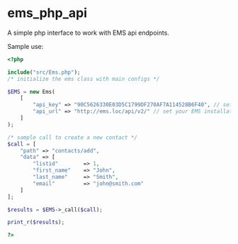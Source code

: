 # ems_php_api
A simple php interface to work with EMS api endpoints.

Sample use:

```php
<?php

include("src/Ems.php");
/* initialize the ems class with main configs */

$EMS = new Ems(
	[
		"api_key" => "90C5626330E03D5C1799DF270AF7A114528B6F40", // set your api key
		"api_url" => "http://ems.loc/api/v2/" // set your EMS installation url
	]
);

/* sample call to create a new contact */
$call = [
	"path" => "contacts/add",
	"data" => [
		"listid"		=> 1,
		"first_name" 	=> "John",
		"last_name" 	=> "Smith",
		"email" 		=> "john@smith.com"
	]
];

$results = $EMS->_call($call);

print_r($results);

?>
```
